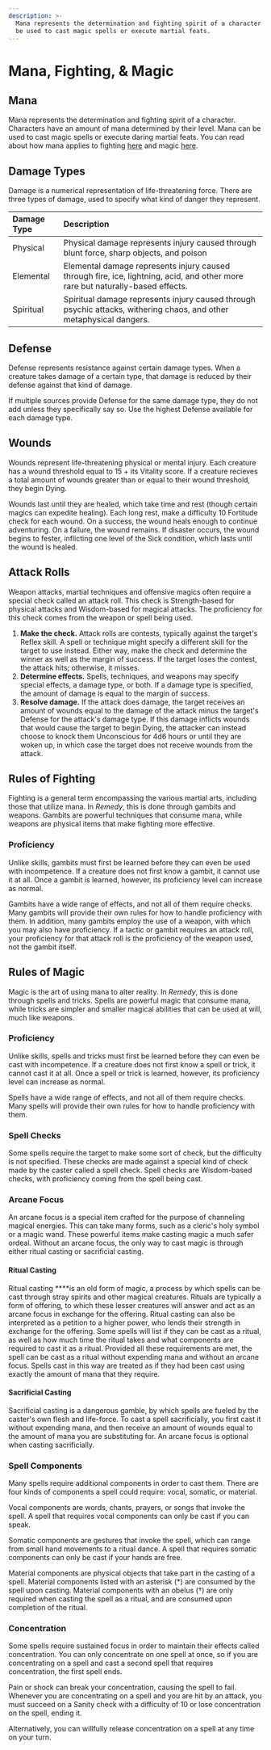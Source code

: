 ```yaml
---
description: >-
  Mana represents the determination and fighting spirit of a character. Mana can
  be used to cast magic spells or execute martial feats.
---
```


# Mana, Fighting, & Magic

## Mana <a id="mana"></a>

Mana represents the determination and fighting spirit of a character. Characters have an amount of mana determined by their level. Mana can be used to cast magic spells or execute daring martial feats. You can read about how mana applies to fighting [here](mana-fighting-and-magic.md#rules-of-fighting) and magic [here](mana-fighting-and-magic.md#rules-of-magic).

## Damage Types

Damage is a numerical representation of life-threatening force. There are three types of damage, used to specify what kind of danger they represent.

| Damage Type | Description |
| :--- | :--- |
| Physical | Physical damage represents injury caused through blunt force, sharp objects, and poison |
| Elemental | Elemental damage represents injury caused through fire, ice, lightning, acid, and other more rare but naturally-based effects. |
| Spiritual | Spiritual damage represents injury caused through psychic attacks, withering chaos, and other metaphysical dangers. |

## Defense

Defense represents resistance against certain damage types. When a creature takes damage of a certain type, that damage is reduced by their defense against that kind of damage.

If multiple sources provide Defense for the same damage type, they do not add unless they specifically say so. Use the highest Defense available for each damage type.

## Wounds

Wounds represent life-threatening physical or mental injury. Each creature has a wound threshold equal to 15 + its Vitality score. If a creature recieves a total amount of wounds greater than or equal to their wound threshold, they begin Dying.

Wounds last until they are healed, which take time and rest \(though certain magics can expedite healing\). Each long rest, make a difficulty 10 Fortitude check for each wound. On a success, the wound heals enough to continue adventuring. On a failure, the wound remains. If disaster occurs, the wound begins to fester, inflicting one level of the Sick condition, which lasts until the wound is healed.

## Attack Rolls

Weapon attacks, martial techniques and offensive magics often require a special check called an attack roll. This check is Strength-based for physical attacks and Wisdom-based for magical attacks. The proficiency for this check comes from the weapon or spell being used.

1. **Make the check.** Attack rolls are contests, typically against the target's Reflex skill. A spell or technique might specify a different skill for the target to use instead. Either way, make the check and determine the winner as well as the margin of success. If the target loses the contest, the attack hits; otherwise, it misses.
2. **Determine effects.** Spells, techniques, and weapons may specify special effects, a damage type, or both. If a damage type is specified, the amount of damage is equal to the margin of success.
3. **Resolve damage.** If the attack does damage, the target receives an amount of wounds equal to the damage of the attack minus the target's Defense for the attack's damage type. If this damage inflicts wounds that would cause the target to begin Dying, the attacker can instead choose to knock them Unconscious for 4d6 hours or until they are woken up, in which case the target does not receive wounds from the attack.

## Rules of Fighting

Fighting is a general term encompassing the various martial arts, including those that utilize mana. In _Remedy_, this is done through gambits and weapons. Gambits are powerful techniques that consume mana, while weapons are physical items that make fighting more effective.

### Proficiency

Unlike skills, gambits must first be learned before they can even be used with incompetence. If a creature does not first know a gambit, it cannot use it at all. Once a gambit is learned, however, its proficiency level can increase as normal.

Gambits have a wide range of effects, and not all of them require checks. Many gambits will provide their own rules for how to handle proficiency with them. In addition, many gambits employ the use of a weapon, with which you may also have proficiency. If a tactic or gambit requires an attack roll, your proficiency for that attack roll is the proficiency of the weapon used, not the gambit itself.

## Rules of Magic

Magic is the art of using mana to alter reality. In _Remedy_, this is done through spells and tricks. Spells are powerful magic that consume mana, while tricks are simpler and smaller magical abilities that can be used at will, much like weapons.

### Proficiency

Unlike skills, spells and tricks must first be learned before they can even be cast with incompetence. If a creature does not first know a spell or trick, it cannot cast it at all. Once a spell or trick is learned, however, its proficiency level can increase as normal.

Spells have a wide range of effects, and not all of them require checks. Many spells will provide their own rules for how to handle proficiency with them.

### Spell Checks

Some spells require the target to make some sort of check, but the difficulty is not specified. These checks are made against a special kind of check made by the caster called a spell check. Spell checks are Wisdom-based checks, with proficiency coming from the spell being cast.

### Arcane Focus

An arcane focus is a special item crafted for the purpose of channeling magical energies. This can take many forms, such as a cleric's holy symbol or a magic wand. These powerful items make casting magic a much safer ordeal. Without an arcane focus, the only way to cast magic is through either ritual casting or sacrificial casting.

#### Ritual Casting

Ritual casting ****is an old form of magic, a process by which spells can be cast through stray spirits and other magical creatures. Rituals are typically a form of offering, to which these lesser creatures will answer and act as an arcane focus in exchange for the offering. Ritual casting can also be interpreted as a petition to a higher power, who lends their strength in exchange for the offering. Some spells will list if they can be cast as a ritual, as well as how much time the ritual takes and what components are required to cast it as a ritual. Provided all these requirements are met, the spell can be cast as a ritual without expending mana and without an arcane focus. Spells cast in this way are treated as if they had been cast using exactly the amount of mana that they require.

#### Sacrificial Casting

Sacrificial casting is a dangerous gamble, by which spells are fueled by the caster's own flesh and life-force. To cast a spell sacrificially, you first cast it without expending mana, and then receive an amount of wounds equal to the amount of mana you are substituting for. An arcane focus is optional when casting sacrificially.

### Spell Components

Many spells require additional components in order to cast them. There are four kinds of components a spell could require: vocal, somatic, or material.

Vocal components are words, chants, prayers, or songs that invoke the spell. A spell that requires vocal components can only be cast if you can speak.

Somatic components are gestures that invoke the spell, which can range from small hand movements to a ritual dance. A spell that requires somatic components can only be cast if your hands are free.

Material components are physical objects that take part in the casting of a spell. Material components listed with an asterisk \(\*\) are consumed by the spell upon casting. Material components with an obelus \(†\) are only required when casting the spell as a ritual, and are consumed upon completion of the ritual.

### Concentration

Some spells require sustained focus in order to maintain their effects called concentration. You can only concentrate on one spell at once, so if you are concentrating on a spell and cast a second spell that requires concentration, the first spell ends.

Pain or shock can break your concentration, causing the spell to fail. Whenever you are concentrating on a spell and you are hit by an attack, you must succeed on a Sanity check with a difficulty of 10 or lose concentration on the spell, ending it.

Alternatively, you can willfully release concentration on a spell at any time on your turn.

